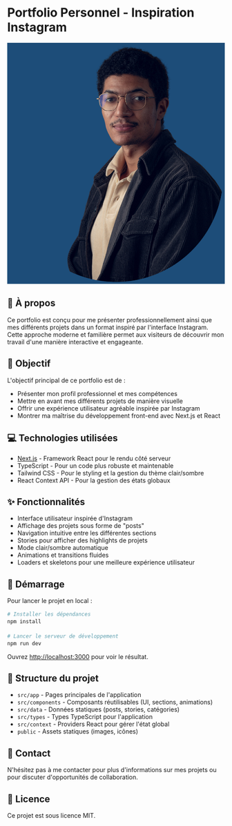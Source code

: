 # Portfolio Personnel - Inspiration Instagram

![Portfolio Preview](public/images/profile_picture.webp)

## 👋 À propos

Ce portfolio est conçu pour me présenter professionnellement ainsi que mes différents projets dans un format inspiré par l'interface Instagram. Cette approche moderne et familière permet aux visiteurs de découvrir mon travail d'une manière interactive et engageante.

## 🎯 Objectif

L'objectif principal de ce portfolio est de :

- Présenter mon profil professionnel et mes compétences
- Mettre en avant mes différents projets de manière visuelle
- Offrir une expérience utilisateur agréable inspirée par Instagram
- Montrer ma maîtrise du développement front-end avec Next.js et React

## 💻 Technologies utilisées

- [Next.js](https://nextjs.org/) - Framework React pour le rendu côté serveur
- TypeScript - Pour un code plus robuste et maintenable
- Tailwind CSS - Pour le styling et la gestion du thème clair/sombre
- React Context API - Pour la gestion des états globaux

## ✨ Fonctionnalités

- Interface utilisateur inspirée d'Instagram
- Affichage des projets sous forme de "posts"
- Navigation intuitive entre les différentes sections
- Stories pour afficher des highlights de projets
- Mode clair/sombre automatique
- Animations et transitions fluides
- Loaders et skeletons pour une meilleure expérience utilisateur

## 🚀 Démarrage

Pour lancer le projet en local :

```bash
# Installer les dépendances
npm install

# Lancer le serveur de développement
npm run dev
```

Ouvrez [http://localhost:3000](http://localhost:3000) pour voir le résultat.

## 📂 Structure du projet

- `src/app` - Pages principales de l'application
- `src/components` - Composants réutilisables (UI, sections, animations)
- `src/data` - Données statiques (posts, stories, catégories)
- `src/types` - Types TypeScript pour l'application
- `src/context` - Providers React pour gérer l'état global
- `public` - Assets statiques (images, icônes)

## 📱 Contact

N'hésitez pas à me contacter pour plus d'informations sur mes projets ou pour discuter d'opportunités de collaboration.

## 📄 Licence

Ce projet est sous licence MIT.
